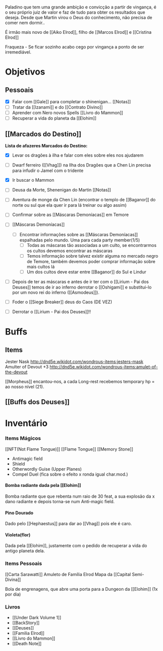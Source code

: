 
Paladino que tem uma grande ambição e convicção a partir de vingança, é o seu próprio juiz de valor e faz de tudo para obter os resultados que deseja.
Desde que Martin virou o Deus do conhecimento, não precisa de comer nem dormir..

É irmão mais novo de [[Aiko Elrod]], filho de [[Marcos Elrod]] e [[Cristina Elrod]]

Fraqueza - Se ficar sozinho acabo cego por vingança a ponto de ser irremediável.
# Objetivos 

## Pessoais

- [x] Falar com [[Gale]] para completar o shinenigan... [[Notas]]
- [ ] Tratar da [[Izanami]] e do [[Contrato Divino]]
- [ ] Aprender com Nero novos Spells [[Livro do Mammon]]
- [ ] Recuperar a vida do planeta da [[Elohim]]
## [[Marcados do Destino]]
**Lista de afazeres Marcados do Destino:**

- [x] Levar os dragões à ilha e falar com eles sobre eles nos ajudarem
- [ ] Dwarf ferreiro ([[Vhag]]) na Ilha dos Dragões que a Chen Lin precisa para infudir o Jamel com o tridente 
- [x] Ir buscar o Mammon
- [ ] Deusa da Morte, Shenenigan do Martin [[Notas]]
- [ ] Aventura de monge da Chen Lin (encontrar o templo de [[Baganor]] do norte ou sul que ela quer ir para lá treinar ou algo assim)
- [ ] Confirmar sobre as [[Máscaras Demoníacas]] em Temore

- [ ] [[Máscaras Demoníacas]]
    - [ ] Encontrar informações sobre as [[Máscaras Demoníacas]] espalhadas pelo mundo. Uma para cada party member(1/5)
        - [ ] Todas as máscaras tão associadas a um culto, se encontrarmos os cultos devemos encontrar as máscaras
        - [ ] Temos informação sobre talvez existir alguma no mercado negro de Temore, também devemos poder comprar informação sobre mais cultos lá
        - [ ] Um dos cultos deve estar entre [[Baganor]] do Sul e Lindur
- [ ] Depois de ter as máscaras e  antes de ir ter com o [[Lirium - Pai dos Deuses]] temos de ir ao inferno derrotar o [[Oshigami]] e substitui-lo por um novo rei do inferno ([[Asmodeus]]).
- [ ] Foder o [[Siege Breaker]] deus do Caos (DE VEZ)
- [ ] Derrotar o [[Lirium - Pai dos Deuses]]!!

# Buffs
## Items
Jester Nask http://dnd5e.wikidot.com/wondrous-items:jesters-mask
Amulter of Devout +3 http://dnd5e.wikidot.com/wondrous-items:amulet-of-the-devout

[[Morpheus]] encantou-nos, a cada Long-rest recebemos temporary hp = ao nosso nível (21).
## [[Buffs dos Deuses]]
# Inventário
### Items Mágicos
[[NFT(Not Flame Tongue)]]
[[Flame Tongue]]
[[Memory Stone]] 
- Antimagic field
- Shield 
- Otherwordly Guise (Upper Planes)
- Compel Duel (fica sobre o efeito x ronda igual char.mod.)


#### Bomba radiante dada pela [[Elohim]]
Bomba radiante que que rebenta num raio de 30 feat, a sua explosão da x dano radiante e depois torna-se num Anti-magic field.
#### Pino Dourado 
Dado pelo [[Hephaestus]] para dar ao [[Vhag]] pois ele é caro.
#### Violeta(flor)
Dada pela [[Elohim]], justamente com o pedido de recuperar a vida do antigo planeta dela.
### Items Pessoais
[[Carta Sarawatti]]
Amuleto de Família Elrod
Mapa da [[Capital Semi-Divina]]

Bola de engrenagens, que abre uma porta para a Dungeon da [[Elohim]] (1x por dia)
### Livros
- [[Under Dark Volume 1]]
- [[BackStory]]
- [[Deuses]]
- [[Familia Elrod]]
- [[Livro do Mammon]]
- [[Death Note]]

